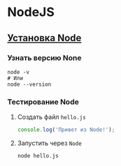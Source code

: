 # NodeJS

## [Установка Node](https://nodejs.org/en/)

### Узнать версию None

```shell script
node -v
# Или
node --version
```

### Тестирование Node

1. Создать файл `hello.js`

    ```javascript
    console.log('Привет из Node!');
    ```

2. Запустить через `Node`

    ```shell script
    node hello.js
    ```
